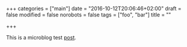 +++
categories = ["main"]
date = "2016-10-12T20:06:46+02:00"
draft = false 
modified = false
norobots = false
tags = ["foo", "bar"]
title = ""

+++

This is a microblog test [post](https://example.com).
